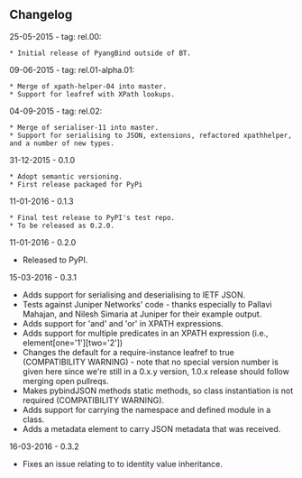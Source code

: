 ## Changelog

25-05-2015 - tag: rel.00:

	* Initial release of PyangBind outside of BT.

09-06-2015 - tag: rel.01-alpha.01:

	* Merge of xpath-helper-04 into master.
	* Support for leafref with XPath lookups.

04-09-2015 - tag: rel.02:

	* Merge of serialiser-11 into master.
	* Support for serialising to JSON, extensions, refactored xpathhelper, and a number of new types.

31-12-2015 - 0.1.0

	* Adopt semantic versioning.
	* First release packaged for PyPi

11-01-2016 - 0.1.3

	* Final test release to PyPI's test repo.
	* To be released as 0.2.0.

11-01-2016 - 0.2.0
  * Released to PyPI.

15-03-2016 - 0.3.1
  * Adds support for serialising and deserialising to IETF JSON.
  * Tests against Juniper Networks' code - thanks especially to Pallavi Mahajan, and Nilesh Simaria
    at Juniper for their example output.
  * Adds support for 'and' and 'or' in XPATH expressions.
  * Adds support for multiple predicates in an XPATH expression (i.e., element[one='1'][two='2'])
  * Changes the default for a require-instance leafref to true (COMPATIBILITY WARNING) -  note that
    no special version number is given here since we're still in a 0.x.y version, 1.0.x release
    should follow merging open pullreqs.
  * Makes pybindJSON methods static methods, so class instantiation is not required (COMPATIBILITY
    WARNING).
  * Adds support for carrying the namespace and defined module in a class.
  * Adds a metadata element to carry JSON metadata that was received.

16-03-2016 - 0.3.2
  * Fixes an issue relating to to identity value inheritance.